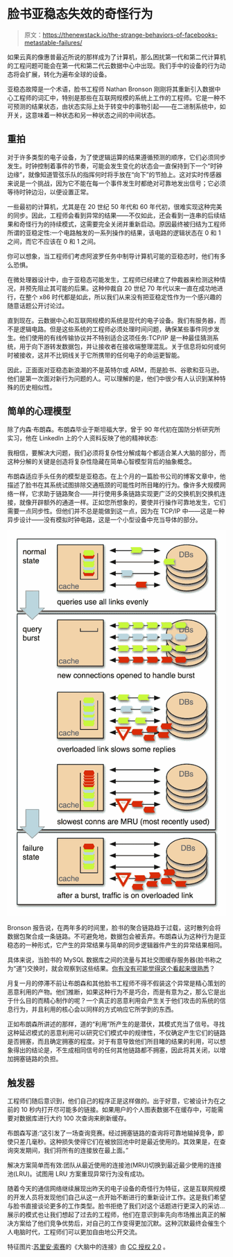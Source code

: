 # 脸书亚稳态失效的奇怪行为

> 原文：<https://thenewstack.io/the-strange-behaviors-of-facebooks-metastable-failures/>

如果云真的像惠普最近所说的那样成为了计算机，那么困扰第一代和第二代计算机的工程问题可能会在第一代和第二代云数据中心中出现。我们手中的设备的行为动态将会扩展，转化为遍布全球的设备。

亚稳态故障是一个术语，脸书工程师 Nathan Bronson 刚刚将其重新引入数据中心工程师的词汇中，特别是那些在互联网规模的系统上工作的工程师。它是一种不可预测的结果状态，由状态实际上处于转变中的事物引起——在二进制系统中，如开关，这意味着一种状态和另一种状态之间的中间状态。

## 重拍

对于许多类型的电子设备，为了使逻辑运算的结果遵循预测的顺序，它们必须同步发生。时钟控制着事件的节奏，可能会发生变化的状态会一直保持到下一个“时钟边缘”，就像知道管弦乐队的指挥何时将手放在“向下”的节拍上。这对实时传感器来说是一个挑战，因为它不能在每一个事件发生时都绝对可靠地发出信号；它必须等待时钟边沿，以便设置正常。

一些最初的计算机，尤其是在 20 世纪 50 年代和 60 年代初，很难实现这种完美的同步。因此，工程师会看到异常的结果——不仅如此，还会看到一连串的后续结果和奇怪行为的持续模式，这需要完全关闭并重新启动。原因最终被归结为工程师所谓的亚稳定性:一个电路触发的一系列操作的结果，该电路的逻辑状态在 0 和 1 之间，而它不应该在 0 和 1 之间。

你可以想象，当工程师们考虑阿波罗任务中制导计算机可能的亚稳态时，他们有多么恐惧。

在微处理器设计中，由于亚稳态可能发生，工程师已经建立了仲裁器来检测这种情况，并预先阻止其可能的后果。这种仲裁自 20 世纪 70 年代以来一直在成功地进行，在整个 x86 时代都是如此，所以我们从来没有把亚稳定性作为一个感兴趣的随意话题公开讨论过。

直到现在。云数据中心和互联网规模的系统是现代的电子设备。我们有服务器，而不是逻辑电路。但是这些系统的工程师必须处理时间问题，确保某些事件同步发生。他们使用的有线传输协议并不特别适合这项任务:TCP/IP 是一种最佳猜测系统，用于向下游转发数据包，并让接收者在接收端整理混乱。关于信息将如何或何时被接收，这并不比铜线关于它所携带的任何电子的命运更智能。

因此，正面面对亚稳态新浪潮的不是英特尔或 ARM，而是脸书、谷歌和亚马逊。他们是第一次面对新行为问题的人。可以理解的是，他们中很少有人认识到某种特殊的历史相似性。

## 简单的心理模型

除了内森·布朗森。布朗森毕业于斯坦福大学，曾于 90 年代初在国防分析研究所实习，他在 LinkedIn 上的个人资料反映了他的精神状态:

我相信，要解决大问题，我们必须将复杂性分解成每个都适合某人大脑的部分，而这种分解的关键是创造将复杂性隐藏在简单心智模型背后的抽象概念。

布朗森适应手头任务的模型是亚稳态。在上个月的一篇脸书公司的博客文章中，他描述了脸书在其系统试图排除交通瓶颈的可能性时所目睹的行为。像许多大规模网络一样，它求助于链路聚合——并行使用多条链路实现更广泛的交换机到交换机连接，就像开辟额外的通道一样。正如您所想象的，要使并行操作可靠地发生，它们需要一点同步性。但他们并不总是能做到这一点，因为在 TCP/IP 中——这是一种异步设计——没有模拟时钟电路，这是一个小型设备中充当导体的部分。

![10734295_612008242237851_881491416_n](img/28df81ae7ceacfdb86c4c0dc94e25952.png)

Bronson 报告说，在两年多的时间里，脸书的聚合链路趋于过载，这时散列会将数据包聚合成一条链路。不可避免地，数据包会被丢弃。布朗森认为这种行为是亚稳态的一种形式，它产生的异常结果与简单的同步逻辑器件产生的异常结果相同。

具体来说，当脸书的 MySQL 数据库之间的流量与其社交图缓存服务器(脸书称之为“道”)交换时，就会观察到这些结果。[你有没有可能觉得这个看起来很熟悉](https://thenewstack.io/an-amazon-anomaly-that-metastasized-into-a-server-eating-monster/)？

月复一月的停滞不前让布朗森和其他脸书工程师不得不假装这个异常是精心策划的恶意利用的产物。他们推断，如果这种行为不是巧合，而是有意为之，那么它是出于什么目的而精心制作的呢？一个真正的恶意利用会产生关于他们攻击的系统的信息行为，并且利用的核心会以同样的方式响应它所学到的东西。

正如布朗森所讲述的那样，道的“利用”所产生的是潜伏，其模式充当了信号。寻找这种延迟模式的恶意利用可以研究它们模式中的规律性，不仅确定产生它们的链路是否拥塞，而且确定拥塞的程度。对于有意导致他们所目睹的结果的利用，可以想象得出的结论是，不生成相同信号的任何其他链路都不拥塞，因此将其关闭，以增加拥塞链路的负担。

## 触发器

工程师们随后意识到，他们自己的程序正是这样做的。出于好意，它被设计为在之前的 10 秒内打开尽可能多的链接。如果用户的个人图表数据不在缓存中，可能需要对数据库进行大约 100 次查询来刷新缓存。

布朗森写道:“这引发了一场查询竞赛。经过拥塞链路的查询将可靠地输掉竞争，即使只差几毫秒。这种损失使得它们在被放回池中时是最近使用的。其效果是，在查询突发期间，我们将所有的连接放在最上面。”

解决方案简单而有效:团队从最近使用的连接池(MRU)切换到最近最少使用的连接池(LRU)。试图用 LRU 方案重现异常行为没有成功。

随着今天的通信网络继续展现出昨天的电子设备的奇怪行为特征，这是互联网规模的开发人员将发现他们自己从这一点开始不断进行的重新设计工作。这是我们希望与脸书直接谈论更多的工作类型。脸书拒绝了我们对这个话题进行更深入的采访…展示的模式也让我们想起了过去的工程师，他们在意识到率先向市场推出真正的解决方案给了他们竞争优势后，对自己的工作变得更加沉默。这种沉默最终会催生个人电脑时代，工程师们可以更加自由地公开交流。

特征图片:[苏里安·索赛](https://www.flickr.com/photos/ssoosay/)的《大脑中的连接》由 [CC 授权 2.0](https://creativecommons.org/licenses/by/2.0/) 。

<svg xmlns:xlink="http://www.w3.org/1999/xlink" viewBox="0 0 68 31" version="1.1"><title>Group</title> <desc>Created with Sketch.</desc></svg>